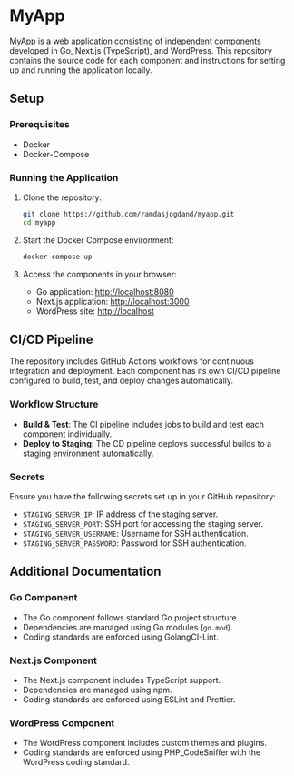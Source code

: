 # MyApp

MyApp is a web application consisting of independent components developed in Go, Next.js (TypeScript), and WordPress. This repository contains the source code for each component and instructions for setting up and running the application locally.

## Setup

### Prerequisites

- Docker
- Docker-Compose

### Running the Application

1. Clone the repository:

    ```bash
    git clone https://github.com/ramdasjogdand/myapp.git
    cd myapp
    ```

2. Start the Docker Compose environment:

    ```bash
    docker-compose up
    ```

3. Access the components in your browser:

    - Go application: [http://localhost:8080](http://localhost:8080)
    - Next.js application: [http://localhost:3000](http://localhost:3000)
    - WordPress site: [http://localhost](http://localhost)

## CI/CD Pipeline

The repository includes GitHub Actions workflows for continuous integration and deployment. Each component has its own CI/CD pipeline configured to build, test, and deploy changes automatically.

### Workflow Structure

- **Build & Test**: The CI pipeline includes jobs to build and test each component individually.
- **Deploy to Staging**: The CD pipeline deploys successful builds to a staging environment automatically.

### Secrets

Ensure you have the following secrets set up in your GitHub repository:

- `STAGING_SERVER_IP`: IP address of the staging server.
- `STAGING_SERVER_PORT`: SSH port for accessing the staging server.
- `STAGING_SERVER_USERNAME`: Username for SSH authentication.
- `STAGING_SERVER_PASSWORD`: Password for SSH authentication.

## Additional Documentation

### Go Component

- The Go component follows standard Go project structure.
- Dependencies are managed using Go modules (`go.mod`).
- Coding standards are enforced using GolangCI-Lint.

### Next.js Component

- The Next.js component includes TypeScript support.
- Dependencies are managed using npm.
- Coding standards are enforced using ESLint and Prettier.

### WordPress Component

- The WordPress component includes custom themes and plugins.
- Coding standards are enforced using PHP_CodeSniffer with the WordPress coding standard.

